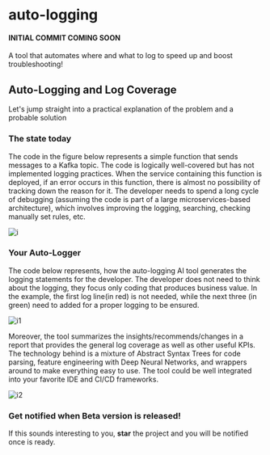 # auto-logging 
#### INITIAL COMMIT COMING SOON 
A tool that automates where and what to log to speed up and boost troubleshooting!

## Auto-Logging and Log Coverage
Let's jump straight into a practical explanation of the problem and a probable solution

### The state today
The code in the figure below represents a simple function that sends messages to a Kafka topic. The code is logically well-covered but has not implemented logging practices. When the service containing this function is deployed, if an error occurs in this function, there is almost no possibility of tracking down the reason for it. The developer needs to spend a long cycle of debugging (assuming the code is part of a large microservices-based architecture), which involves improving the logging, searching, checking manually set rules, etc.

![i](https://user-images.githubusercontent.com/22328259/177746383-72ddd2d8-1f42-4345-bd91-5bbd1aae68fe.png)


### Your Auto-Logger
The code below represents, how the auto-logging AI tool generates the logging statements for the developer. The developer does not need to think about the logging, they focus only coding that produces business value. In the example, the first log line(in red) is not needed, while the next three (in green) need to added for a proper logging to be ensured.

![i1](https://user-images.githubusercontent.com/22328259/177746405-37acb3f1-031b-4441-bc38-c4fb326f4228.png)

Moreover, the tool summarizes the insights/recommends/changes in a report that provides the general log coverage as well as other useful KPIs.
The technology behind is a mixture of Abstract Syntax Trees for code parsing, feature engineering with Deep Neural Networks, and wrappers around to make everything easy to use. The tool could be well integrated into your favorite IDE and CI/CD frameworks.

![i2](https://user-images.githubusercontent.com/22328259/177746432-4bb93580-c145-47ea-ac6c-3655399cd170.png)


### Get notified when Beta version is released!
If this sounds interesting to you, **star** the project and you will be notified once is ready.
